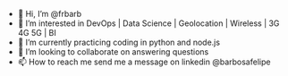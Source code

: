 - 👋 Hi, I’m @frbarb
- 👀 I’m interested in DevOps | Data Science | Geolocation | Wireless | 3G 4G 5G | BI
- 🌱 I’m currently practicing coding in python and node.js
- 💞️ I’m looking to collaborate on answering questions
- 📫 How to reach me send me a message on linkedin @barbosafelipe

<!---
frbarb/frbarb is a ✨ special ✨ repository because its `README.md` (this file) appears on your GitHub profile.
You can click the Preview link to take a look at your changes.
--->
